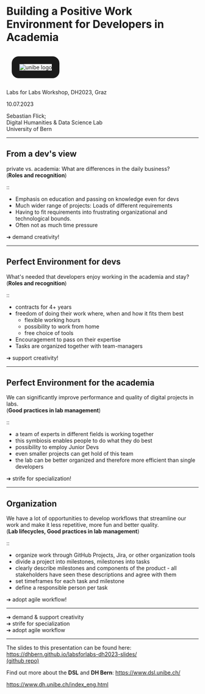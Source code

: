 # Building a Positive Work Environment for Developers in Academia

<img src="https://www.unibe.ch/media/logo_unibern.png" alt="unibe logo" style="background-color: white; margin: 1em; border: 20px solid; border-radius: 18px;">

Labs for Labs Workshop, DH2023, Graz

10.07.2023

Sebastian Flick;  
Digital Humanities & Data Science Lab  
University of Bern

<!-- ---

## Who's talking?

Sebastian Flick

I'm a frontend developer at [DSL](https://www.dsl.unibe.ch/) and [DH Bern](https://www.dh.unibe.ch/index_eng.html) at the University of Bern, Switzerland.

I studied Philosophy, Linguistics and Computer Science but have also worked in the Industry for several years. -->

---

## From a dev's view

private vs. academia: What are differences in the daily business?  
(**Roles and recognition**)

::

- Emphasis on education and passing on knowledge even for devs
- Much wider range of projects: Loads of different requirements
  <!-- //Devs come in contact with a wide range of fields and need to be really flexible in their communication and problem-solving skills-->
- Having to fit requirements into frustrating organizational and technological bounds.
- Often not as much time pressure

<div class="emphazise">➔ demand creativity!</div>

---

## Perfect Environment for devs

What's needed that developers enjoy working in the academia and stay?  
(**Roles and recognition**)

::

- contracts for 4+ years
- freedom of doing their work where, when and how it fits them best
  - flexible working hours
  - possibility to work from home
  - free choice of tools
- Encouragement to pass on their expertise
- Tasks are organized together with team-managers

<div class="emphazise">➔ support creativity!</div>

---

## Perfect Environment for the academia

We can significantly improve performance and quality of digital projects in labs.  
(**Good practices in lab management**)

::

- a team of experts in different fields is working together
- this symbiosis enables people to do what they do best
- possibility to employ Junior Devs
- even smaller projects can get hold of this team
- the lab can be better organized and therefore more efficient than single developers

<div class="emphazise">➔ strife for specialization!</div>

---

## Organization

We have a lot of opportunities to develop workflows that streamline our work and make it less repetitive, more fun and better quality.  
(**Lab lifecycles, Good practices in lab management**)

::

- organize work through GitHub Projects, Jira, or other organization tools
- divide a project into milestones, milestones into tasks
- clearly describe milestones and components of the product - all stakeholders have seen these descriptions and agree with them
- set timeframes for each task and milestone
- define a responsible person per task

<div class="emphazise">➔ adopt agile workflow!</div>

---

<div class="emphazise">
➔ demand & support creativity<br>
➔ strife for specialization<br>
➔ adopt agile workflow<br>
</div>

---

The slides to this presentation can be found here: https://dhbern.github.io/labsforlabs-dh2023-slides/  
[(github repo)](https://github.com/DHBern/labsforlabs-dh2023-slides)

Find out more about the **DSL** and **DH Bern**:
https://www.dsl.unibe.ch/

https://www.dh.unibe.ch/index_eng.html
